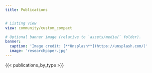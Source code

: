 ```yaml
---
title: Publications


# Listing view
view: community/custom_compact

# Optional banner image (relative to `assets/media/` folder).
banner:
  caption: 'Image credit: [**Unsplash**](https://unsplash.com/)'
  image: 'researchpaper.jpg'
---
```


<style>
.form-row {
  display: none !important;
}

#container-publications {
  opacity: 0;
  transition: opacity 0.3s;
}

h2 {
  font-weight: bolder;
}

.btn-row {
  display: flex;
  justify-content: flex-end;
  align-items: center;
  width: 100%;
  padding: 32px 40px 0 0;
  box-sizing: border-box;
}
.glass-toggle-btn {
  padding: 8px 4px;
  font-size: 16px;
  font-weight: 500;
  color: #222;
  background: rgba(255, 255, 255, 0.32);
  border: none;
  border-radius: 16px;
  box-shadow: 0 4px 16px 0 rgba(80, 100, 200, 0.08);
  backdrop-filter: blur(8px);
  -webkit-backdrop-filter: blur(8px);
  outline: none;
  cursor: pointer;
  transition: background 0.18s, color 0.18s, box-shadow 0.18s;
  text-shadow: 0 2px 8px rgba(200, 210, 255, 0.16);
}
.glass-toggle-btn:hover {
  background: rgba(255, 255, 255, 0.5);
  color: #4F8EF7;
  box-shadow: 0 6px 20px 0 rgba(80, 100, 200, 0.15);
}

#publication-container {
  transition: opacity 0.3s;
}

.hidden-by-opacity {
  opacity: 0 !important;
  max-height: 0 !important;
  pointer-events: none !important;
}
.visible-by-opacity {
  opacity: 1 !important;
  height: auto !important;
  pointer-events: auto !important;
  overflow: visible !important;
}
</style>

{{< publications_by_type >}}